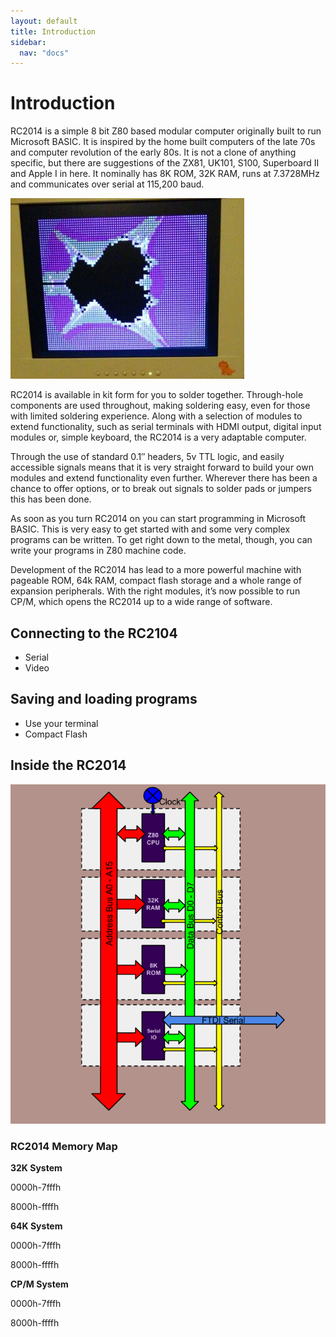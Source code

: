 ```yaml
---
layout: default
title: Introduction
sidebar:
  nav: "docs"
---
```


# Introduction

RC2014 is a simple 8 bit Z80 based modular computer originally built to run Microsoft BASIC. It is inspired by the home built computers of the late 70s and computer revolution of the early 80s. It is not a clone of anything specific, but there are suggestions of the ZX81, UK101, S100, Superboard II and Apple I in here. It nominally has 8K ROM, 32K RAM, runs at 7.3728MHz and communicates over serial at 115,200 baud.

![](Fractal2.jpg)

RC2014 is available in kit form for you to solder together.  Through-hole components are used throughout, making soldering easy, even for those with limited soldering experience.  Along with a selection of modules to extend functionality, such as serial terminals with HDMI output, digital input modules or, simple keyboard, the RC2014 is a very adaptable computer.

Through the use of standard 0.1″ headers, 5v TTL logic, and easily accessible signals means that it is very straight forward to build your own modules and extend functionality even further.  Wherever there has been a chance to offer options, or to break out signals to solder pads or jumpers this has been done.

As soon as you turn RC2014 on you can start programming in Microsoft BASIC.  This is very easy to get started with and some very complex programs can be written.  To get right down to the metal, though, you can write your programs in Z80 machine code.

Development of the RC2014 has lead to a more powerful machine with pageable ROM, 64k RAM, compact flash storage and a whole range of expansion peripherals.  With the right modules, it’s now possible to run CP/M, which opens the RC2014 up to a wide range of software.

## Connecting to the RC2104

* Serial
* Video


## Saving and loading programs

* Use your terminal
* Compact Flash

## Inside the RC2014

![](Z80-Block-Diagram-1.png)


### RC2014 Memory Map

**32K System**

<p>0000h-7fffh</p>
<p>8000h-ffffh</p>

**64K System**

<p>0000h-7fffh</p>
<p>8000h-ffffh</p>


**CP/M System**

<p>0000h-7fffh</p>
<p>8000h-ffffh</p>
